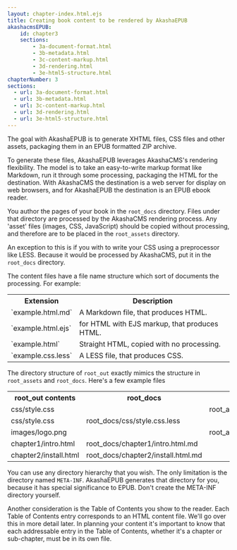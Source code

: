 ```yaml
---
layout: chapter-index.html.ejs
title: Creating book content to be rendered by AkashaEPUB 
akashacmsEPUB:
    id: chapter3
    sections:
        - 3a-document-format.html
        - 3b-metadata.html
        - 3c-content-markup.html
        - 3d-rendering.html
        - 3e-html5-structure.html
chapterNumber: 3
sections: 
  - url: 3a-document-format.html
  - url: 3b-metadata.html
  - url: 3c-content-markup.html
  - url: 3d-rendering.html
  - url: 3e-html5-structure.html
---
```


The goal with AkashaEPUB is to generate XHTML files, CSS files and other assets, packaging them in an EPUB formatted ZIP archive.

To generate these files, AkashaEPUB leverages AkashaCMS's rendering flexibility.  The model is to take an easy-to-write markup format like Markdown, run it through some processing, packaging the HTML for the destination.  With AkashaCMS the destination is a web server for display on web browsers, and for AkashaEPUB the destination is an EPUB ebook reader.

You author the pages of your book in the `root_docs` directory.  Files under that directory are processed by the AkashaCMS rendering process.  Any 'asset' files (images, CSS, JavaScript) should be copied without processing, and therefore are to be placed in the `root_assets` directory.

An exception to this is if you with to write your CSS using a preprocessor like LESS.  Because it would be processed by AkashaCMS, put it in the `root_docs` directory.

The content files have a file name structure which sort of documents the processing.  For example:

<table>
<tr><th>Extension</th><th>Description</th></tr>
<tr><td>`example.html.md` </td><td> A Markdown file, that produces HTML.</td></tr>
<tr><td>`example.html.ejs` </td><td> for HTML with EJS markup, that produces HTML.</td></tr>
<tr><td>`example.html` </td><td> Straight HTML, copied with no processing.</td></tr>
<tr><td>`example.css.less` </td><td> A LESS file, that produces CSS.</td></tr>
</table>

The directory structure of `root_out` exactly mimics the structure in `root_assets` and `root_docs`.  Here's a few example files

<table>
<tr><th>root_out contents </th><th> root_docs </th><th> root_assets</th></tr>

<tr><td>css/style.css </td><td>   </td><td> root_assets/css/style.css </td></tr>
<tr><td>css/style.css     </td><td> root_docs/css/style.css.less </td><td>  </td></tr>
<tr><td>images/logo.png   </td><td>       </td><td> root_assets/images/logo.png </td></tr>
<tr><td>chapter1/intro.html </td><td> root_docs/chapter1/intro.html.md </td><td>  </td></tr>
<tr><td>chapter2/install.html </td><td> root_docs/chapter2/install.html.md </td><td>  </td></tr>
</table>

You can use any directory hierarchy that you wish.  The only limitation is the directory named `META-INF`.  AkashaEPUB generates that directory for you, because it has special significance to EPUB.  Don't create the META-INF directory yourself.

Another consideration is the Table of Contents you show to the reader.  Each Table of Contents entry corresponds to an HTML content file.  We'll go over this in more detail later.  In planning your content it's important to know that each addressable entry in the Table of Contents, whether it's a chapter or sub-chapter, must be in its own file.



